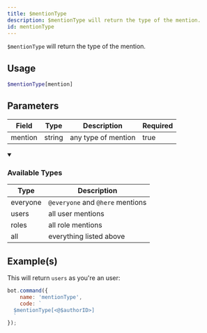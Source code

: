 ```yaml
---
title: $mentionType
description: $mentionType will return the type of the mention.
id: mentionType
---
```


`$mentionType` will return the type of the mention.

## Usage

```php
$mentionType[mention]
```

## Parameters

| Field   | Type   | Description         | Required |
|---------|--------|---------------------|----------|
| mention | string | any type of mention | true     |

<details open>
  <summary> <h3> Available Types </h3></summary>

| Type     | Description                      |
|----------|----------------------------------|
| everyone | `@everyone` and `@here` mentions |
| users    | all user mentions                |
| roles    | all role mentions                |
| all      | everything listed above          |

</details>

## Example(s)

This will return `users` as you're an user:

```javascript
bot.command({
    name: 'mentionType',
    code: `
  $mentionType[<@$authorID>]
  `
});
```
